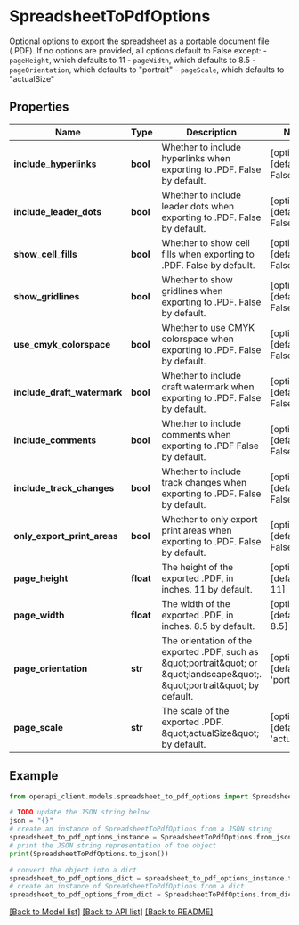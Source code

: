 # SpreadsheetToPdfOptions

Optional options to export the spreadsheet as a portable document file (.PDF). If no options are provided, all options default to False except:   - `pageHeight`, which defaults to 11   - `pageWidth`, which defaults to 8.5   - `pageOrientation`, which defaults to \"portrait\"   - `pageScale`, which defaults to \"actualSize\"

## Properties

Name | Type | Description | Notes
------------ | ------------- | ------------- | -------------
**include_hyperlinks** | **bool** | Whether to include hyperlinks when exporting to .PDF. False by default. | [optional] [default to False]
**include_leader_dots** | **bool** | Whether to include leader dots when exporting to .PDF. False by default. | [optional] [default to False]
**show_cell_fills** | **bool** | Whether to show cell fills when exporting to .PDF. False by default. | [optional] [default to False]
**show_gridlines** | **bool** | Whether to show gridlines when exporting to .PDF. False by default. | [optional] [default to False]
**use_cmyk_colorspace** | **bool** | Whether to use CMYK colorspace when exporting to .PDF. False by default. | [optional] [default to False]
**include_draft_watermark** | **bool** | Whether to include draft watermark when exporting to .PDF. False by default. | [optional] [default to False]
**include_comments** | **bool** | Whether to include comments when exporting to .PDF False by default. | [optional] [default to False]
**include_track_changes** | **bool** | Whether to include track changes when exporting to .PDF. False by default. | [optional] [default to False]
**only_export_print_areas** | **bool** | Whether to only export print areas when exporting to .PDF. False by default. | [optional] [default to False]
**page_height** | **float** | The height of the exported .PDF, in inches. 11 by default. | [optional] [default to 11]
**page_width** | **float** | The width of the exported .PDF, in inches. 8.5 by default. | [optional] [default to 8.5]
**page_orientation** | **str** | The orientation of the exported .PDF, such as \&quot;portrait\&quot; or \&quot;landscape\&quot;. \&quot;portrait\&quot; by default.  | [optional] [default to 'portrait']
**page_scale** | **str** | The scale of the exported .PDF. \&quot;actualSize\&quot; by default. | [optional] [default to 'actualSize']

## Example

```python
from openapi_client.models.spreadsheet_to_pdf_options import SpreadsheetToPdfOptions

# TODO update the JSON string below
json = "{}"
# create an instance of SpreadsheetToPdfOptions from a JSON string
spreadsheet_to_pdf_options_instance = SpreadsheetToPdfOptions.from_json(json)
# print the JSON string representation of the object
print(SpreadsheetToPdfOptions.to_json())

# convert the object into a dict
spreadsheet_to_pdf_options_dict = spreadsheet_to_pdf_options_instance.to_dict()
# create an instance of SpreadsheetToPdfOptions from a dict
spreadsheet_to_pdf_options_from_dict = SpreadsheetToPdfOptions.from_dict(spreadsheet_to_pdf_options_dict)
```
[[Back to Model list]](../README.md#documentation-for-models) [[Back to API list]](../README.md#documentation-for-api-endpoints) [[Back to README]](../README.md)


